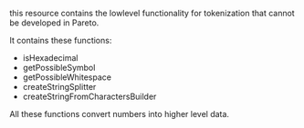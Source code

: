 this resource contains the lowlevel functionality for tokenization that cannot be developed in Pareto.

It contains these functions:

* isHexadecimal
* getPossibleSymbol
* getPossibleWhitespace
* createStringSplitter
* createStringFromCharactersBuilder

All these functions convert numbers into higher level data.

